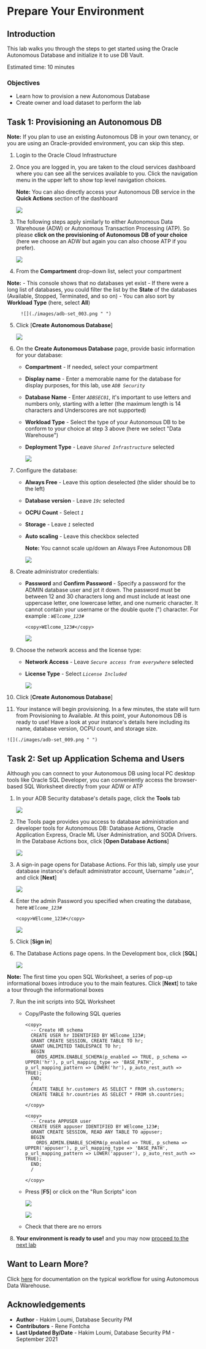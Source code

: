 # Prepare Your Environment

## Introduction

This lab walks you through the steps to get started using the Oracle Autonomous Database and initialize it to use DB Vault.

Estimated time: 10 minutes

### Objectives

-   Learn how to provision a new Autonomous Database
-   Create owner and load dataset to perform the lab

## Task 1: Provisioning an Autonomous DB

  **Note:** If you plan to use an existing Autonomous DB in your own tenancy, or you are using an Oracle-provided environment, you can skip this step.

1. Login to the Oracle Cloud Infrastructure

2. Once you are logged in, you are taken to the cloud services dashboard where you can see all the services available to you. Click the navigation menu in the upper left to show top level navigation choices.

      **Note:** You can also directly access your Autonomous DB service in the **Quick Actions** section of the dashboard

    ![](./images/adb-set_001.png " ")

3. The following steps apply similarly to either Autonomous Data Warehouse (ADW) or Autonomous Transaction Processing (ATP). So please **click on the provisioning of Autonomous DB of your choice** (here we choose an ADW but again you can also choose ATP if you prefer).

    ![](./images/adb-set_002.png " ")

4. From the **Compartment** drop-down list, select your compartment

  **Note:**
     - This console shows that no databases yet exist
     - If there were a long list of databases, you could filter the list by the **State** of the databases (Available, Stopped, Terminated, and so on)
     - You can also sort by **Workload Type** (here, select **All**)

         ![](./images/adb-set_003.png " ")


5. Click [**Create Autonomous Database**]

    ![](./images/adb-set_004.png " ")

6. On the **Create Autonomous Database** page, provide basic information for your database:
    - **Compartment** - If needed, select your compartment
    - **Display name** - Enter a memorable name for the database for display purposes, for this lab, use *`ADB Security`*
    - **Database Name** - Enter *`ADBSEC01`*, it's important to use letters and numbers only, starting with a letter (the maximum length is 14 characters and Underscores are not supported)
    - **Workload Type** - Select the type of your Autonomous DB to be conform to your choice at step 3 above (here we select "Data Warehouse")
    - **Deployment Type** - Leave *`Shared Infrastructure`* selected

         ![](./images/adb-set_005.png " ")

7. Configure the database:

    - **Always Free** - Leave this option deselected (the slider should be to the left)
    - **Database version** - Leave *`19c`* selected
    - **OCPU Count** - Select *`1`*
    - **Storage** - Leave *`1`* selected
    - **Auto scaling** - Leave this checkbox selected

      **Note:** You cannot scale up/down an Always Free Autonomous DB

         ![](./images/adb-set_006.png " ")

8. Create administrator credentials:

    - **Password** and **Confirm Password** - Specify a password for the ADMIN database user and jot it down. The password must be between 12 and 30 characters long and must include at least one uppercase letter, one lowercase letter, and one numeric character. It cannot contain your username or the double quote (") character. For example : *`WElcome_123#`*

      ````
      <copy>WElcome_123#</copy>
      ````

      ![](./images/adb-set_007.png " ")

9. Choose the network access and the license type:

    - **Network Access** - Leave *`Secure access from everywhere`* selected
    - **License Type** - Select *`License Included`*

         ![](./images/adb-set_008.png " ")

10. Click [**Create Autonomous Database**]

11.  Your instance will begin provisioning. In a few minutes, the state will turn from Provisioning to Available. At this point, your Autonomous DB is ready to use! Have a look at your instance's details here including its name, database version, OCPU count, and storage size.

    ![](./images/adb-set_009.png " ")


## Task 2: Set up Application Schema and Users

Although you can connect to your Autonomous DB using local PC desktop tools like Oracle SQL Developer, you can conveniently access the browser-based SQL Worksheet directly from your ADW or ATP

1. In your ADB Security database's details page, click the **Tools** tab

    ![](./images/adb-set_010.png " ")

2. The Tools page provides you access to database administration and developer tools for Autonomous DB: Database Actions, Oracle Application Express, Oracle ML User Administration, and SODA Drivers. In the Database Actions box, click [**Open Database Actions**]

    ![](./images/adb-set_011.png " ")

3. A sign-in page opens for Database Actions. For this lab, simply use your database instance's default administrator account, Username "*`admin`*", and click [**Next**]

    ![](./images/adb-set_012.png " ")

4. Enter the admin Password you specified when creating the database, here *`WElcome_123#`*

      ````
      <copy>WElcome_123#</copy>
      ````

    ![](./images/adb-set_013.png " ")

 5. Click [**Sign in**]
 
 6. The Database Actions page opens. In the Development box, click [**SQL**]

    ![](./images/adb-set_014.png " ")

  **Note:** The first time you open SQL Worksheet, a series of pop-up informational boxes introduce you to the main features. Click [**Next**] to take a tour through the informational boxes

7. Run the init scripts into SQL Worksheet

    - Copy/Paste the following SQL queries

      ````
      <copy>
        -- Create HR schema
        CREATE USER hr IDENTIFIED BY WElcome_123#;
        GRANT CREATE SESSION, CREATE TABLE TO hr;
        GRANT UNLIMITED TABLESPACE TO hr;
        BEGIN
          ORDS_ADMIN.ENABLE_SCHEMA(p_enabled => TRUE, p_schema => UPPER('hr'), p_url_mapping_type => 'BASE_PATH', p_url_mapping_pattern => LOWER('hr'), p_auto_rest_auth => TRUE);
        END;
        /
        CREATE TABLE hr.customers AS SELECT * FROM sh.customers;
        CREATE TABLE hr.countries AS SELECT * FROM sh.countries;

      </copy>
      ````
      ````
      <copy>
        -- Create APPUSER user
        CREATE USER appuser IDENTIFIED BY WElcome_123#;
        GRANT CREATE SESSION, READ ANY TABLE TO appuser;
        BEGIN
          ORDS_ADMIN.ENABLE_SCHEMA(p_enabled => TRUE, p_schema => UPPER('appuser'), p_url_mapping_type => 'BASE_PATH', p_url_mapping_pattern => LOWER('appuser'), p_auto_rest_auth => TRUE);
        END;
        /

      </copy>
      ````

    - Press [**F5**] or click on the "Run Scripts" icon

         ![](./images/adb-set_015.png " ")

         ![](./images/adb-set_016.png " ")

    - Check that there are no errors

8. **Your environment is ready to use!** and you may now [proceed to the next lab](#next)

## Want to Learn More?

Click [here](https://docs.oracle.com/en/cloud/paas/autonomous-data-warehouse-cloud/user/autonomous-workflow.html#GUID-5780368D-6D40-475C-8DEB-DBA14BA675C3) for documentation on the typical workflow for using Autonomous Data Warehouse.

## Acknowledgements
- **Author** - Hakim Loumi, Database Security PM
- **Contributors** - Rene Fontcha
- **Last Updated By/Date** - Hakim Loumi, Database Security PM - September 2021
